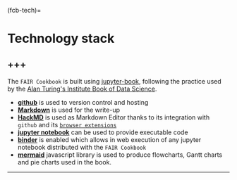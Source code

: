 (fcb-tech)=
# Technology stack

+++
---

The `FAIR Cookbook` is built using [jupyter-book](https://jupyterbook.org/intro.html), following the practice used by the [Alan Turing's Institute Book of Data Science](https://the-turing-way.netlify.app/welcome).

* **[github](https://github.com)** is used to version control and hosting
* **[Markdown](https://guides.github.com/features/mastering-markdown/)** is used for the write-up
* **[HackMD](https://hackmd.io)** is used as Markdown Editor thanks to its integration with `github` and its [`browser extensions`](https://hackmd.io/s/hackmd-it)
* **[jupyter notebook](https://jupyter.org/)** can be used to provide executable code
* **[binder](https://mybinder.org)** is enabled which allows in web execution of any jupyter notebook distributed with the `FAIR Cookbook`
* **[mermaid](https://mermaid-js.github.io/mermaid/#/)** javascript library is used to produce flowcharts, Gantt charts and pie charts used in the book.
<!--* **[netlify]()** is being tested for web hosting and deployment -->

---